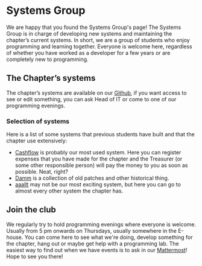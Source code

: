 # Systems Group

We are happy that you found the Systems Group's page! The Systems Group is in charge of developing new systems and maintaining the chapter’s current systems. In short, we are a group of students who enjoy programming and learning together. Everyone is welcome here, regardless of whether you have worked as a developer for a few years or are completely new to programming.

## The Chapter’s systems

The chapter’s systems are available on our [Github](https://github.com/datasektionen/), if you want access to see or edit something, you can ask Head of IT or come to one of our programming evenings.

### Selection of systems

Here is a list of some systems that previous students have built and that the chapter use extensively:
- [Cashflow](https://cashflow.datasektionen.se) is probably our most used system. Here you can register expenses that you have made for the chapter and the Treasurer (or some other responsible person) will pay the money to you as soon as possible. Neat, right?
- [Damm](https://damm.datasektionen.se) is a collection of old patches and other historical thing.
- [aaallt](https://aaallt.datasektionen.se/) may not be our most exciting system, but here you can go to almost every other system the chapter has.

## Join the club

We regularly try to hold programming evenings where everyone is welcome. Usually from 5 pm onwards on Thursdays, usually somewhere in the E-house. You can come here to see what we're doing, develop something for the chapter, hang out or maybe get help with a programming lab. The easiest way to find out when we have events is to ask in our [Mattermost](https://mattermost.datasektionen.se/systemgruppen/channels/town-square)! Hope to see you there!

